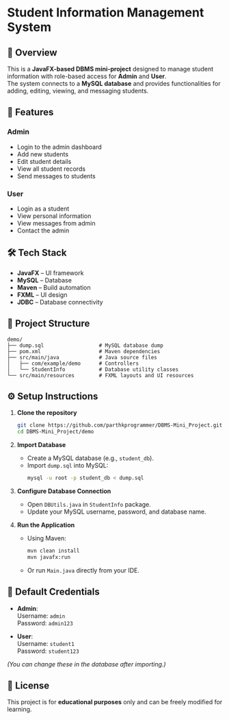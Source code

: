 # Student Information Management System

## 📌 Overview
This is a **JavaFX-based DBMS mini-project** designed to manage student information with role-based access for **Admin** and **User**.  
The system connects to a **MySQL database** and provides functionalities for adding, editing, viewing, and messaging students.

## 🚀 Features
### Admin
- Login to the admin dashboard
- Add new students
- Edit student details
- View all student records
- Send messages to students

### User
- Login as a student
- View personal information
- View messages from admin
- Contact the admin

## 🛠 Tech Stack
- **JavaFX** – UI framework
- **MySQL** – Database
- **Maven** – Build automation
- **FXML** – UI design
- **JDBC** – Database connectivity

## 📂 Project Structure
```
demo/
├── dump.sql                  # MySQL database dump
├── pom.xml                   # Maven dependencies
├── src/main/java             # Java source files
│   ├── com/example/demo      # Controllers
│   └── StudentInfo           # Database utility classes
└── src/main/resources        # FXML layouts and UI resources
```

## ⚙️ Setup Instructions
1. **Clone the repository**
   ```bash
   git clone https://github.com/parthkprogrammer/DBMS-Mini_Project.git
   cd DBMS-Mini_Project/demo
   ```

2. **Import Database**
   - Create a MySQL database (e.g., `student_db`).
   - Import `dump.sql` into MySQL:
     ```bash
     mysql -u root -p student_db < dump.sql
     ```

3. **Configure Database Connection**
   - Open `DBUtils.java` in `StudentInfo` package.
   - Update your MySQL username, password, and database name.

4. **Run the Application**
   - Using Maven:
     ```bash
     mvn clean install
     mvn javafx:run
     ```
   - Or run `Main.java` directly from your IDE.

## 🔑 Default Credentials
- **Admin**:  
  Username: `admin`  
  Password: `admin123`

- **User**:  
  Username: `student1`  
  Password: `student123`

*(You can change these in the database after importing.)*

## 📜 License
This project is for **educational purposes** only and can be freely modified for learning.
